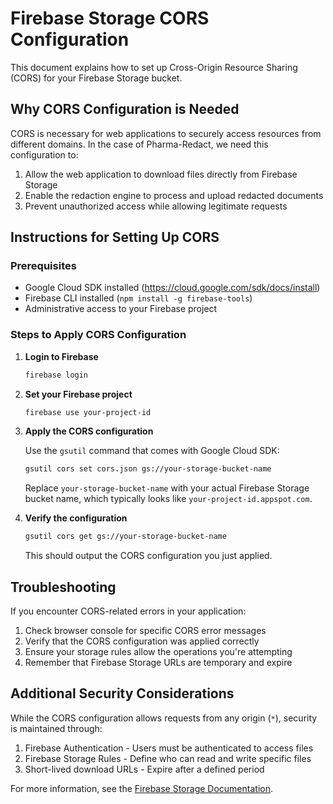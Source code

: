 # Firebase Storage CORS Configuration

This document explains how to set up Cross-Origin Resource Sharing (CORS) for your Firebase Storage bucket.

## Why CORS Configuration is Needed

CORS is necessary for web applications to securely access resources from different domains. In the case of Pharma-Redact, we need this configuration to:

1. Allow the web application to download files directly from Firebase Storage
2. Enable the redaction engine to process and upload redacted documents
3. Prevent unauthorized access while allowing legitimate requests

## Instructions for Setting Up CORS

### Prerequisites

- Google Cloud SDK installed (https://cloud.google.com/sdk/docs/install)
- Firebase CLI installed (`npm install -g firebase-tools`)
- Administrative access to your Firebase project

### Steps to Apply CORS Configuration

1. **Login to Firebase**

   ```bash
   firebase login
   ```

2. **Set your Firebase project**

   ```bash
   firebase use your-project-id
   ```

3. **Apply the CORS configuration**

   Use the `gsutil` command that comes with Google Cloud SDK:

   ```bash
   gsutil cors set cors.json gs://your-storage-bucket-name
   ```

   Replace `your-storage-bucket-name` with your actual Firebase Storage bucket name, which typically looks like `your-project-id.appspot.com`.

4. **Verify the configuration**

   ```bash
   gsutil cors get gs://your-storage-bucket-name
   ```

   This should output the CORS configuration you just applied.

## Troubleshooting

If you encounter CORS-related errors in your application:

1. Check browser console for specific CORS error messages
2. Verify that the CORS configuration was applied correctly
3. Ensure your storage rules allow the operations you're attempting
4. Remember that Firebase Storage URLs are temporary and expire

## Additional Security Considerations

While the CORS configuration allows requests from any origin (`*`), security is maintained through:

1. Firebase Authentication - Users must be authenticated to access files
2. Firebase Storage Rules - Define who can read and write specific files
3. Short-lived download URLs - Expire after a defined period

For more information, see the [Firebase Storage Documentation](https://firebase.google.com/docs/storage). 
 
 
 
 
 
 
 
 
 
 